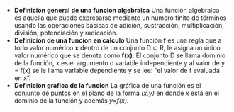 
- **Definicion general de una funcion algebraica**
Una función algebraica es aquella que puede expresarse mediante un número finito de términos usando las operaciones básicas de adición, sustracción, multiplicación, división, potenciación y radicación.
- **Definicion de una funcion en calculo**
Una función **f** es una regla que a todo valor numérico **x** dentro de un conjunto D ⊂ R, le asigna un único valor numérico que se denota como **f(x)**. El conjunto D se llama dominio de la función, x es el argumento o variable independiente y al valor de y = f(x) se le llama variable dependiente y se lee: “el valor de f evaluada en x”.
- **Definicion grafica de la funcion**
La gráfica de una función es el conjunto de puntos en el plano de la forma _(x,y)_ en donde _x_ está en el dominio de la función y además _y=f(x)._
